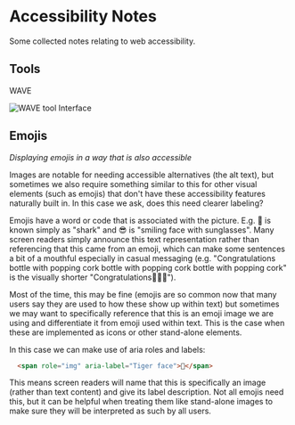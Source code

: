 # Accessibility Notes

Some collected notes relating to web accessibility.

## Tools

WAVE

![WAVE tool Interface](https://espaciocompartir.inap.es/v3/pluginfile.php/5071/mod_resource/content/20/img0.png)

## Emojis

*Displaying emojis in a way that is also accessible*

Images are notable for needing accessible alternatives (the alt text), but sometimes we also require something similar to this for other visual elements (such as emojis) that don't have these accessibility features naturally built in. In this case we ask, does this need clearer labeling?

Emojis have a word or code that is associated with the picture. E.g. 🦈 is known simply as "shark" and 😎 is "smiling face with sunglasses". Many screen readers simply announce this text representation rather than referencing that this came from an emoji, which can make some sentences a bit of a mouthful especially in casual messaging (e.g. "Congratulations bottle with popping cork bottle with popping cork bottle with popping cork" is the visually shorter "Congratulations🍾🍾🍾").

Most of the time, this may be fine (emojis are so common now that many users say they are used to how these show up within text) but sometimes we may want to specifically reference that this is an emoji image we are using and differentiate it from emoji used within text. This is the case when these are implemented as icons or other stand-alone elements.

In this case we can make use of aria roles and labels: 

```html
  <span role="img" aria-label="Tiger face">🐯</span>
```

This means screen readers will name that this is specifically an image (rather than text content) and give its label description. Not all emojis need this, but it can be helpful when treating them like stand-alone images to make sure they will be interpreted as such by all users.

<!-- TODO: display none vs render off screen -->

